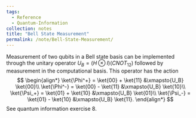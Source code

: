 ```yaml
---
tags:
  - Reference
  - Quantum-Information
collection: notes
title: "Bell State Measurement"
permalink: /note/Bell-State-Measurement/
---
```

Measurement of two qubits in a Bell state basis can be implemented through the unitary operator $U_B = (H \otimes I)(CNOT_{12})$ followed by measurement in the computational basis. This operator has the action
$$
\begin{align*}
    \ket{\Phi^+} = \ket{00} +
    \ket{11} 
    &\xmapsto{U_B} \ket{00}\\
    \ket{\Phi^-} = \ket{00} -
    \ket{11}
    &\xmapsto{U_B} \ket{10}\\
    \ket{\Psi_+} = \ket{01} +
    \ket{10}
    &\xmapsto{U_B} \ket{01}\\
    \ket{\Psi_-} = \ket{01} -
    \ket{10}
    &\xmapsto{U_B} \ket{11}. 
\end{align*}
$$
See quantum information exercise 8. 